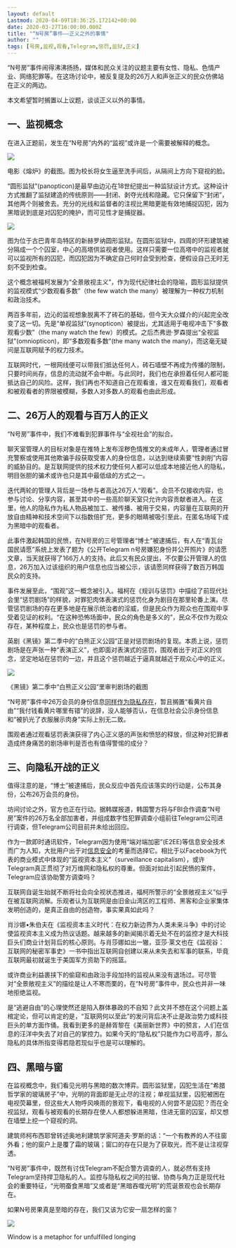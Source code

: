 ```yaml
---
layout: default
Lastmod: 2020-04-09T18:36:25.172142+00:00
date: 2020-03-27T16:00:00.000Z
title: "“N号房”事件——正义之外的事情"
author: ""
tags: [号房,监视,观看,Telegram,惩罚,监狱,正义]
---
```


“N号房”事件闹得沸沸扬扬，媒体和民众关注的议题主要有女性、隐私、色情产业、网络犯罪等。在这场讨论中，被反复提及的26万人和声张正义的民众仿佛站在正义的两边。

本文希望暂时搁置以上议题，谈谈正义以外的事情。

一、监视概念
------

在进入正题前，发生在“N号房”内外的“监视”或许是一个需要被解释的概念。

![](https://images.weserv.nl/?url=https%3A//pic2.zhimg.com/v2-45bdc2635acd3210537708c0ac06029d_b.jpg)

电影《熔炉》的截图。图为校长将女生逼至洗手间后，从隔间上方向下窥视的脸。

“圆形监狱”(panopticon)是最早由边沁在18世纪提出一种监狱设计方式。这种设计方式推翻了监狱建造的传统原则——封闭、剥夺光线和隐藏。它只保留下“封闭”，其他两个则被舍去。充分的光线和监督者的注视比黑暗更能有效地捕捉囚犯，因为黑暗说到底是对囚犯的掩护，而可见性才是捕捉器。

![](https://images.weserv.nl/?url=https%3A//pic3.zhimg.com/v2-326d1d0e55ac271ebaac56e5358b7446_b.jpg)

图为位于古巴青年岛特区的新赫罗纳圆形监狱。在圆形监狱中，四周的环形建筑被分隔成一个个囚室，中心的高塔供监视者使用。这样只需要一位高塔中的监视者就可以监视所有的囚犯，而囚犯因为不确定自己何时会受到检查，便假设自己无时无刻不受到检查。

这个概念被福柯发展为“全景敞视主义”，作为现代纪律社会的隐喻，圆形监狱提供的监视模式“少数观看多数”（the few watch the many）被理解为一种权力机制和政治技术。

两百多年前，边沁的监视想象脱离不了砖石的基础，但今天大众媒介的兴起完全改变了这一切。先是“单视监狱”(synopticon）被提出，尤其适用于电视冲击下“多数观看少数”（the many watch the few）的模式。之后杰弗逊·罗森提出“全视监狱”(omniopticon)，即“多数观看多数”(the many watch the many)，而这毫无疑问是互联网赋予的权力技术。

互联网时代，一根网线便可以带我们抵达任何人，砖石墙壁不再成为传播的限制，只要时间尚存，信息的流动就不会中断。与此同时，我们也在承担着任何人都可能抵达自己的风险。这样，我们再也不知道自己在观看谁，谁又在观看我们，观看者和被观看者的界限被模糊，多数人对多数人的观看也由此形成。

二、26万人的观看与百万人的正义
----------------

“N号房”事件中，我们不难看到犯罪事件与“全视社会”的拟合。

聊天室管理人的目标对象是在推特上发布淫秽色情推文的未成年人，管理者通过冒充警察或使用其他欺骗手段获取受害人的身份信息，以达到继续索要“性剥削”内容的威胁目的。是互联网提供的技术权力使任何人都可以低成本地接近他人的隐私，明目张胆的骗术或许也只是其中最低级的方式之一。

迭代两轮的管理人背后是一场参与者高达26万人“观看”。会员不仅接收内容，也参与讨论、分享内容，甚至其中的一些高阶聊天室只允许内容贡献者进入。在这里，他人的隐私作为私人物品被加工、被传播、被用于交易，内容量在互联网的开放自由精神和技术空间下以指数倍扩充，更多的眼睛被吸引至此，在匿名场域下成为黑暗中的观看者。

此事件激起韩国的民愤，在N号房的三号管理者“博士”被逮捕后，有人在“青瓦台国民请愿”系统上发表了题为《公开Telegram n号房嫌犯身份并公开照片》的请愿文章，当天就获得了166万人的支持。此后又有民众提出，不仅要公开管理人的信息，26万加入过该组织的用户信息也应当被公示，该请愿同样获得了数百万韩国民众的支持。

事件发展至此，“围观”这一概念被引入。福柯在《规训与惩罚》中描绘了前现代社会里“惩罚剧场”的样貌，对罪犯肉体表演式的惩罚化身为剧目在那里轮番上演。尽管惩罚剧场的存在更多地是在展示统治者的淫威，但是民众作为观众也在围观中享受着见证的权利。“在这种恐怖场面中，民众的角色是多义的”，民众不仅作为观众存在，某种程度上，民众也是惩罚的参与者。

英剧《黑镜》第二季中的“白熊正义公园”正是对惩罚剧场的复现。本质上说，惩罚剧场是在声张一种“表演正义”，也即面对表演式的惩罚，围观者出于对正义的信念，坚定地站在惩罚的一边，并且这个惩罚越近于逼真就越近于观众心中的正义。

![](https://images.weserv.nl/?url=https%3A//pic2.zhimg.com/v2-f97c6491270ea87d6433fdc2ef88d2fd_b.jpg)

《黑镜》第二季中“白熊正义公园”里审判剧场的截图

“N号房”事件中26万会员的身份信息[同样作为隐私存在](https://link.zhihu.com/?target=http%3A//epaper.gmw.cn/gmrb/html/2019-12/19/nw.D110000gmrb_20191219_1-14.htm)，暂且搁置“看黄片自由”“我付钱看黄片哪里有错”的说辞，没人能够否认，在信息社会公示身份信息和“被扒光了衣服展示肉身”实际上别无二致。

围观者通过观看惩罚表演获得了内心正义感的声张和愤怒的释放，但这种对犯罪者造成终身痛苦的剧场审判是否也有值得警惕的成分？

三、向隐私开战的正义
----------

值得注意的是，“博士”被逮捕后，民众反应中首先应该落实的行动是，公布其身份，公布26万会员的身份。

坊间讨论之外，官方也正在行动。据韩媒报道，韩国警方将与FBI合作调查“N号房”案件的26万名全部加害者，并组成数字性犯罪调查小组前往Telegram公司进行调查，但Telegram公司目前并未给出回应。

作为一款即时通讯软件，Telegram因为使用“端对端加密”(E2EE)等信息安全技术而广为人知，大批用户出于对[信息安全](https://link.zhihu.com/?target=https%3A//telegram.org/privacy)的考量而选择它。相比于以Facebook为代表的商业模式中体现的“监视资本主义”（surveillance capitalism），或许Telegram真正贯彻了对万维网和隐私权的尊重。但面对如此引起民愤的案件，Telegram应该协助警方调查吗？

互联网自诞生始就不断将社会向全视状态推进，福柯所警示的“全景敞视主义”似乎在被互联网消解。乐观者认为互联网是由旧金山湾区的工程师、黑客和企业家集体发明创造的，是真正自由的创造物，事实果真如此吗？

肖沙娜•朱伯夫在《监视资本主义时代：在权力新边界为人类未来斗争》中的讨论使监视资本主义成为热议话题。越来越多的新闻揭示着无处不在的监控才是大科技巨头们商业计划背后的核心原则。与肖莎娜如出一辙，亚莎·莱文也在《监视谷：互联网的秘密军事史》一书中指出互联网自创建以来从未失去和军事的联系，毕竟互联网最初就诞生于美国军方资助下的摇篮。

或许商业利益裹挟下的偷窥和由政治手段加持的监视从来没有退场过。可尽管对“全景敞视主义”的描绘是让人不寒而栗的，在“N号房”事件中，民众也并非一味地拒绝监视。

是“逃避自由”的心理使然还是陷入群体暴政的不自知？此文并不想在这个问题上盖棺定论，但可以肯定的是，“互联网何以至此”的发问背后决不止是政治势力或科技巨头的单方面作俑。我看到更多的是赫胥黎在《美丽新世界》中的预言，人们在信息的汪洋中失去了对自己的掌控力。如果今天的“隐私权”只能作为口号高呼，那么隐私的具体所指变得若隐若现似乎也是可以理解的。

四、黑暗与窗
------

在监视概念中，我们看见光明与黑暗的数次博弈。圆形监狱里，囚犯生活在“希腊哲学家的玻璃房子”中，光明的背面即是无止尽的注视；单视监狱里，囚犯被困在电视荧幕里，但这些大人物呼风唤雨的景观下，看电视的人何尝不是囚犯？而在全视监狱，观看与被观看的长期存在使人人都想躲进黑暗，住进无窗的囚室，却又想在墙壁上挖一个窥视的洞。

建筑师柯布西耶曾转述奥地利建筑学家阿道夫·罗斯的话：“一个有教养的人不往窗外看；他的窗户上是覆了霜的玻璃；窗口的存在只是为了获取光，而不是让注视穿透。

“N号房”事件中，既然有讨伐Telegram不配合警方调查的人，就必然有支持Telegram坚持捍卫隐私的人。监控与隐私权之间的拉锯、协商与角力正是现代社会的重要特征，“光明蚕食黑暗”又或者是“黑暗吞噬光明”的荒诞景观也会长期存在。

如果N号房果真是至暗的存在，我们又该为它安一扇怎样的窗？

![](https://images.weserv.nl/?url=https%3A//pic3.zhimg.com/v2-0a4419e01d8f1ee060581e50d7416bae_b.jpeg)

Window is a metaphor for unfulfilled longing

